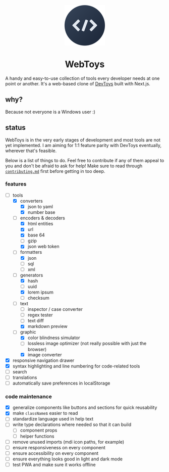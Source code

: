 <div align="center">
	<img src="logo/logo-circle-128.png" alt="WebToys logo">
	<h1>WebToys</h1>
</div>

A handy and easy-to-use collection of tools every developer needs at one point or another. It's a web-based clone of [DevToys](https://github.com/veler/DevToys) built with Next.js.

## why?

Because not everyone is a Windows user :)

## status

WebToys is in the very early stages of development and most tools are not yet implemented. I am aiming for 1:1 feature parity with DevToys eventually, wherever that's feasible.

Below is a list of things to do. Feel free to contribute if any of them appeal to you and don't be afraid to ask for help! Make sure to read through [`contributing.md`](contributing.md) first before getting in too deep.

### features

- [ ] tools
  - [x] converters
    - [x] json to yaml
    - [x] number base
  - [ ] encoders & decoders
    - [x] html entities
    - [x] url
    - [x] base 64
    - [ ] gzip
    - [x] json web token
  - [ ] formatters
    - [x] json
    - [ ] sql
    - [ ] xml
  - [ ] generators
    - [x] hash
    - [ ] uuid
    - [x] lorem ipsum
    - [ ] checksum
  - [ ] text
    - [ ] inspector / case converter
    - [ ] regex tester
    - [ ] text diff
    - [x] markdown preview
  - [ ] graphic
    - [x] color blindness simulator
    - [ ] lossless image optimizer (not really possible with just the browser)
    - [x] image converter
- [x] responsive navigation drawer
- [x] syntax highlighting and line numbering for code-related tools
- [ ] search
- [ ] translations
- [ ] automatically save preferences in localStorage

### code maintenance

- [x] generalize components like buttons and sections for quick reusability
- [x] make `className`s easier to read
- [ ] standardize language used in help text
- [ ] write type declarations where needed so that it can build
  - [ ] component props
  - [ ] helper functions
- [ ] remove unused imports (mdi icon paths, for example)
- [ ] ensure responsiveness on every component
- [ ] ensure accessibility on every component
- [ ] ensure everything looks good in light and dark mode
- [ ] test PWA and make sure it works offline
